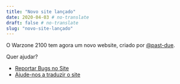 ```yaml
---
title: "Novo site lançado"
date: 2020-04-03 # no-translate
draft: false # no-translate
slug: "novo-site-lançado"
---
```


O Warzone 2100 tem agora um novo website, criado por [@past-due](https://github.com/past-due).

Quer ajudar?
- [Reportar Bugs no Site](https://github.com/Warzone2100/wz2100.net/issues/new/choose)
- [Ajude-nos a traduzir o site](https://github.com/Warzone2100/wz2100.net/docs/Translation.md)
